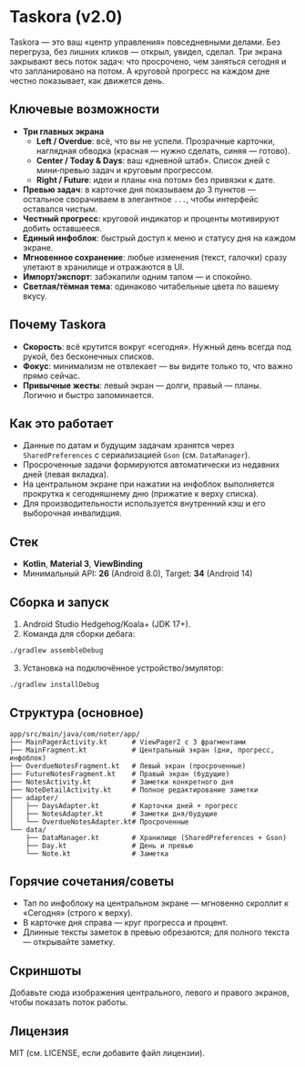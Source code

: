 # Taskora (v2.0)

Taskora — это ваш «центр управления» повседневными делами. Без перегруза, без лишних кликов — открыл, увидел, сделал. Три экрана закрывают весь поток задач: что просрочено, чем заняться сегодня и что запланировано на потом. А круговой прогресс на каждом дне честно показывает, как движется день.

## Ключевые возможности

- **Три главных экрана**
  - **Left / Overdue**: всё, что вы не успели. Прозрачные карточки, наглядная обводка (красная — нужно сделать, синяя — готово).
  - **Center / Today & Days**: ваш «дневной штаб». Список дней с мини‑превью задач и круговым прогрессом.
  - **Right / Future**: идеи и планы «на потом» без привязки к дате.
- **Превью задач**: в карточке дня показываем до 3 пунктов — остальное сворачиваем в элегантное `...`, чтобы интерфейс оставался чистым.
- **Честный прогресс**: круговой индикатор и проценты мотивируют добить оставшееся.
- **Единый инфоблок**: быстрый доступ к меню и статусу дня на каждом экране.
- **Мгновенное сохранение**: любые изменения (текст, галочки) сразу улетают в хранилище и отражаются в UI.
- **Импорт/экспорт**: забэкапили одним тапом — и спокойно.
- **Светлая/тёмная тема**: одинаково читабельные цвета по вашему вкусу.

## Почему Taskora

- **Скорость**: всё крутится вокруг «сегодня». Нужный день всегда под рукой, без бесконечных списков.
- **Фокус**: минимализм не отвлекает — вы видите только то, что важно прямо сейчас.
- **Привычные жесты**: левый экран — долги, правый — планы. Логично и быстро запоминается.

## Как это работает

- Данные по датам и будущим задачам хранятся через `SharedPreferences` с сериализацией `Gson` (см. `DataManager`).
- Просроченные задачи формируются автоматически из недавних дней (левая вкладка).
- На центральном экране при нажатии на инфоблок выполняется прокрутка к сегодняшнему дню (прижатие к верху списка).
- Для производительности используется внутренний кэш и его выборочная инвалидция.

## Стек

- **Kotlin**, **Material 3**, **ViewBinding**
- Минимальный API: **26** (Android 8.0), Target: **34** (Android 14)

## Сборка и запуск

1) Android Studio Hedgehog/Koala+ (JDK 17+).  
2) Команда для сборки дебага:

```bash
./gradlew assembleDebug
```

3) Установка на подключённое устройство/эмулятор:

```bash
./gradlew installDebug
```

## Структура (основное)

```
app/src/main/java/com/noter/app/
├── MainPagerActivity.kt      # ViewPager2 с 3 фрагментами
├── MainFragment.kt           # Центральный экран (дни, прогресс, инфоблок)
├── OverdueNotesFragment.kt   # Левый экран (просроченные)
├── FutureNotesFragment.kt    # Правый экран (будущие)
├── NotesActivity.kt          # Заметки конкретного дня
├── NoteDetailActivity.kt     # Полное редактирование заметки
├── adapter/
│   ├── DaysAdapter.kt        # Карточки дней + прогресс
│   ├── NotesAdapter.kt       # Заметки дня/будущие
│   └── OverdueNotesAdapter.kt# Просроченные
└── data/
    ├── DataManager.kt        # Хранилище (SharedPreferences + Gson)
    ├── Day.kt                # День и превью
    └── Note.kt               # Заметка
```

## Горячие сочетания/советы

- Тап по инфоблоку на центральном экране — мгновенно скроллит к «Сегодня» (строго к верху).
- В карточке дня справа — круг прогресса и процент.
- Длинные тексты заметок в превью обрезаются; для полного текста — открывайте заметку.

## Скриншоты

Добавьте сюда изображения центрального, левого и правого экранов, чтобы показать поток работы.

## Лицензия

MIT (см. LICENSE, если добавите файл лицензии).